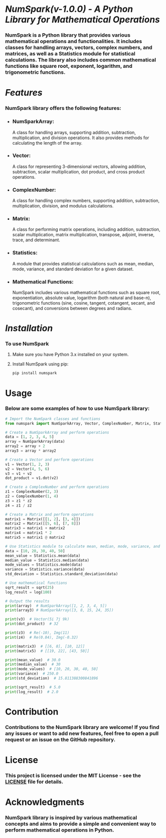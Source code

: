 # ***NumSpark(v-1.0.0) - A Python Library for Mathematical Operations***

### NumSpark is a Python library that provides various mathematical operations and functionalities. It includes classes for handling arrays, vectors, complex numbers, and matrices, as well as a Statistics module for statistical calculations. The library also includes common mathematical functions like square root, exponent, logarithm, and trigonometric functions.

# ***Features***

### NumSpark library offers the following features:

- <p><b><h3>NumSparkArray: </h3></b>A class for handling arrays, supporting addition, subtraction, multiplication, and division operations. It also provides methods for calculating the length of the array.</p>
- <p><b><h3>Vector: </h3></b>A class for representing 3-dimensional vectors, allowing addition, subtraction, scalar multiplication, dot product, and cross product operations.</p>
- <p><b><h3>ComplexNumber: </h3></b>A class for handling complex numbers, supporting addition, subtraction, multiplication, division, and modulus calculations.</p>
- <p><b><h3>Matrix: </h3></b>A class for performing matrix operations, including addition, subtraction, scalar multiplication, matrix multiplication, transpose, adjoint, inverse, trace, and determinant.</p>
- <p><b><h3>Statistics: </h3></b>A module that provides statistical calculations such as mean, median, mode, variance, and standard deviation for a given dataset.</p>
- <p><b><h3>Mathematical Functions: </h3></b> NumSpark includes various mathematical functions such as square root, exponentiation, absolute value, logarithm (both natural and base-n), trigonometric functions (sine, cosine, tangent, cotangent, secant, and cosecant), and conversions between degrees and radians.</p>

# ***Installation***

### To use NumSpark

1. Make sure you have Python 3.x installed on your system.
2. Install NumSpark using pip:

    ```bash
    pip install numspark
    ```

# Usage
### <p>Below are some examples of how to use NumSpark library:</p>

```python
# Import the NumSpark classes and functions
from numspark import NumSparkArray, Vector, ComplexNumber, Matrix, Statistics, sqrt, log

# Create a NumSparkArray and perform operations
data = [1, 2, 3, 4, 5]
array = NumSparkArray(data)
array2 = array + 2
array3 = array * array2

# Create a Vector and perform operations
v1 = Vector(1, 2, 3)
v2 = Vector(4, 5, 6)
v3 = v1 + v2
dot_product = v1.dot(v2)

# Create a ComplexNumber and perform operations
z1 = ComplexNumber(2, 3)
z2 = ComplexNumber(1, 4)
z3 = z1 * z2
z4 = z1 / z2

# Create a Matrix and perform operations
matrix1 = Matrix([[1, 2], [3, 4]])
matrix2 = Matrix([[5, 6], [7, 8]])
matrix3 = matrix1 + matrix2
matrix4 = matrix1 * 2
matrix5 = matrix1 @ matrix2

# Use Statistics module to calculate mean, median, mode, variance, and standard deviation
data = [10, 20, 30, 40, 50]
mean_value = Statistics.mean(data)
median_value = Statistics.median(data)
mode_values = Statistics.mode(data)
variance = Statistics.variance(data)
std_deviation = Statistics.standard_deviation(data)

# Use mathematical functions
sqrt_result = sqrt(25)
log_result = log(100)

# Output the results
print(array)  # NumSparkArray([1, 2, 3, 4, 5])
print(array3) # NumSparkArray([3, 8, 15, 24, 35])

print(v3)  # Vector(5i 7j 9k)
print(dot_product)  # 32

print(z3)  # Re(-10), Img(11)
print(z4)  # Re(0.84), Img(-0.32)

print(matrix3)  # [[6, 8], [10, 12]]
print(matrix5)  # [[19, 22], [43, 50]]

print(mean_value)  # 30.0
print(median_value)  # 30
print(mode_values)  # [10, 20, 30, 40, 50]
print(variance)  # 250.0
print(std_deviation)  # 15.811388300841896

print(sqrt_result)  # 5.0
print(log_result)  # 2.0

```

# Contribution
### Contributions to the NumSpark library are welcome! If you find any issues or want to add new features, feel free to open a pull request or an issue on the GitHub repository.


# License
### This project is licensed under the MIT License - see the [LICENSE]() file for details.


# Acknowledgments
### NumSpark library is inspired by various mathematical concepts and aims to provide a simple and convenient way to perform mathematical operations in Python.
